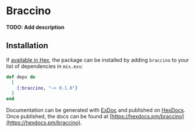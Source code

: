 # Braccino

**TODO: Add description**

## Installation

If [available in Hex](https://hex.pm/docs/publish), the package can be installed
by adding `braccino` to your list of dependencies in `mix.exs`:

```elixir
def deps do
  [
    {:braccino, "~> 0.1.0"}
  ]
end
```

Documentation can be generated with [ExDoc](https://github.com/elixir-lang/ex_doc)
and published on [HexDocs](https://hexdocs.pm). Once published, the docs can
be found at [https://hexdocs.pm/braccino](https://hexdocs.pm/braccino).

